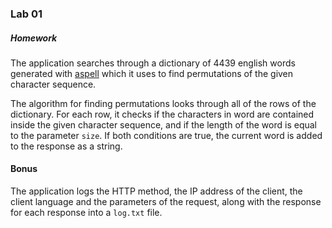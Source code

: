 ### Lab 01

##### Homework
The application searches through a dictionary of 4439 english words generated with [aspell](http://app.aspell.net/create) which it uses to find permutations of the given character sequence.

The algorithm for finding permutations looks through all of the rows of the dictionary. For each row, it checks if the characters in word are contained inside the given character sequence, and if the length of the word is equal to the parameter `size`. If both conditions are true, the current word is added to the response as a string.

#### Bonus
The application logs the HTTP method, the IP address of the client, the client language and the parameters of the request, along with the response for each response into a `log.txt` file.
